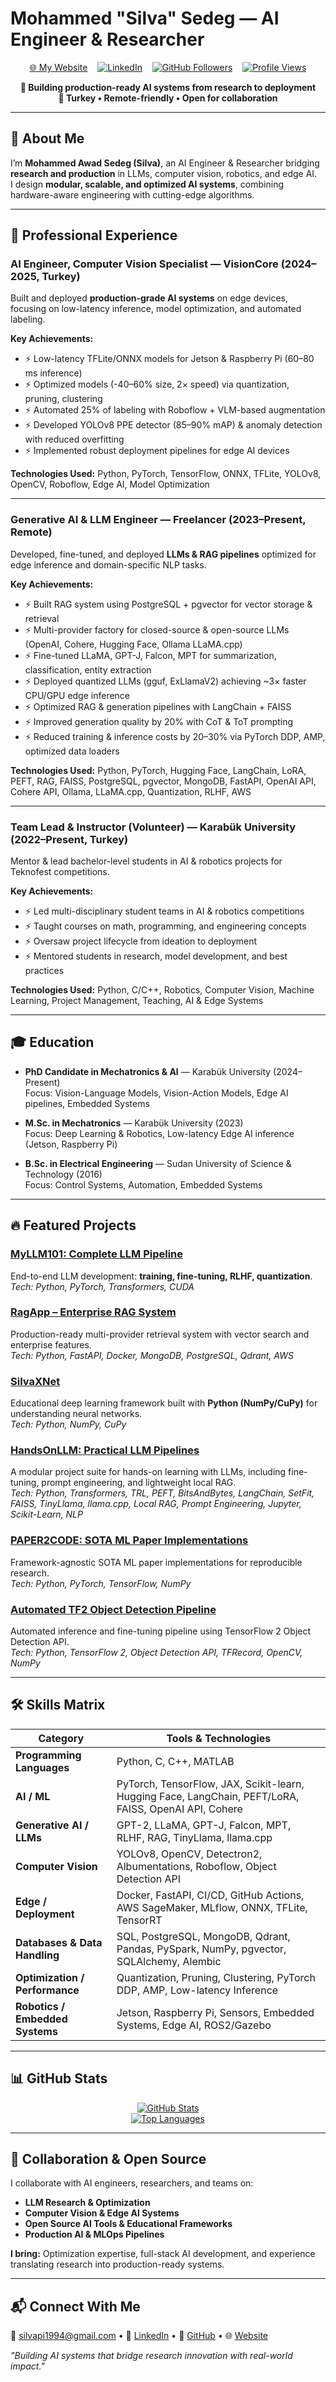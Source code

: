 # Mohammed "Silva" Sedeg — AI Engineer & Researcher

<div align="center">

[🌐 My Website](https://silvaxxx1.github.io/MyWebsite/) &nbsp;&nbsp;
[![LinkedIn](https://img.shields.io/badge/LinkedIn-0077B5?logo=linkedin&logoColor=white)](https://www.linkedin.com/in/mohammed-sedeg-67444b307/) &nbsp;&nbsp;
[![GitHub Followers](https://img.shields.io/github/followers/silvaxxx1?style=social)](https://github.com/silvaxxx1) &nbsp;&nbsp;
[![Profile Views](https://komarev.com/ghpvc/?username=silvaxxx1&label=Profile+Views&color=blueviolet)](https://github.com/silvaxxx1)

<p>
<strong>🚀 Building production-ready AI systems from research to deployment</strong><br>
<strong>📍 Turkey • Remote-friendly • Open for collaboration</strong>
</p>

</div>

---

## 👋 About Me

I’m **Mohammed Awad Sedeg (Silva)**, an AI Engineer & Researcher bridging **research and production** in LLMs, computer vision, robotics, and edge AI.  
I design **modular, scalable, and optimized AI systems**, combining hardware-aware engineering with cutting-edge algorithms.  

---

## 💼 Professional Experience

### AI Engineer, Computer Vision Specialist — VisionCore (2024–2025, Turkey)
Built and deployed **production-grade AI systems** on edge devices, focusing on low-latency inference, model optimization, and automated labeling.

**Key Achievements:**
- ⚡ Low-latency TFLite/ONNX models for Jetson & Raspberry Pi (60–80 ms inference)  
- ⚡ Optimized models (-40–60% size, 2× speed) via quantization, pruning, clustering  
- ⚡ Automated 25% of labeling with Roboflow + VLM-based augmentation  
- ⚡ Developed YOLOv8 PPE detector (85–90% mAP) & anomaly detection with reduced overfitting  
- ⚡ Implemented robust deployment pipelines for edge AI devices  

**Technologies Used:** Python, PyTorch, TensorFlow, ONNX, TFLite, YOLOv8, OpenCV, Roboflow, Edge AI, Model Optimization

---

### Generative AI & LLM Engineer — Freelancer (2023–Present, Remote)
Developed, fine-tuned, and deployed **LLMs & RAG pipelines** optimized for edge inference and domain-specific NLP tasks.

**Key Achievements:**
- ⚡ Built RAG system using PostgreSQL + pgvector for vector storage & retrieval  
- ⚡ Multi-provider factory for closed-source & open-source LLMs (OpenAI, Cohere, Hugging Face, Ollama LLaMA.cpp)  
- ⚡ Fine-tuned LLaMA, GPT-J, Falcon, MPT for summarization, classification, entity extraction  
- ⚡ Deployed quantized LLMs (gguf, ExLlamaV2) achieving ~3× faster CPU/GPU edge inference  
- ⚡ Optimized RAG & generation pipelines with LangChain + FAISS  
- ⚡ Improved generation quality by 20% with CoT & ToT prompting  
- ⚡ Reduced training & inference costs by 20–30% via PyTorch DDP, AMP, optimized data loaders  

**Technologies Used:** Python, PyTorch, Hugging Face, LangChain, LoRA, PEFT, RAG, FAISS, PostgreSQL, pgvector, MongoDB, FastAPI, OpenAI API, Cohere API, Ollama, LLaMA.cpp, Quantization, RLHF, AWS

---

### Team Lead & Instructor (Volunteer) — Karabük University (2022–Present, Turkey)
Mentor & lead bachelor-level students in AI & robotics projects for Teknofest competitions.

**Key Achievements:**
- ⚡ Led multi-disciplinary student teams in AI & robotics competitions  
- ⚡ Taught courses on math, programming, and engineering concepts  
- ⚡ Oversaw project lifecycle from ideation to deployment  
- ⚡ Mentored students in research, model development, and best practices  

**Technologies Used:** Python, C/C++, Robotics, Computer Vision, Machine Learning, Project Management, Teaching, AI & Edge Systems

---

## 🎓 Education

- **PhD Candidate in Mechatronics & AI** — Karabük University (2024–Present)  
  Focus: Vision-Language Models, Vision-Action Models, Edge AI pipelines, Embedded Systems  

- **M.Sc. in Mechatronics** — Karabük University (2023)  
  Focus: Deep Learning & Robotics, Low-latency Edge AI inference (Jetson, Raspberry Pi)  

- **B.Sc. in Electrical Engineering** — Sudan University of Science & Technology (2016)  
  Focus: Control Systems, Automation, Embedded Systems  

---

## 🔥 Featured Projects

### [**MyLLM101: Complete LLM Pipeline**](https://github.com/silvaxxx1/MyLLM101)

End-to-end LLM development: **training, fine-tuning, RLHF, quantization**.  
*Tech: Python, PyTorch, Transformers, CUDA*

### [**RagApp – Enterprise RAG System**](https://github.com/silvaxxx1/RagApp)

Production-ready multi-provider retrieval system with vector search and enterprise features.  
*Tech: Python, FastAPI, Docker, MongoDB, PostgreSQL, Qdrant, AWS*

### [**SilvaXNet**](https://github.com/silvaxxx1/SilvaNet)

Educational deep learning framework built with **Python (NumPy/CuPy)** for understanding neural networks.  
*Tech: Python, NumPy, CuPy*

### [**HandsOnLLM: Practical LLM Pipelines**](https://github.com/silvaxxx1/HandsOnLLMs)

A modular project suite for hands-on learning with LLMs, including fine-tuning, prompt engineering, and lightweight local RAG.  
*Tech: Python, Transformers, TRL, PEFT, BitsAndBytes, LangChain, SetFit, FAISS, TinyLlama, llama.cpp, Local RAG, Prompt Engineering, Jupyter, Scikit-Learn, NLP*

### [**PAPER2CODE: SOTA ML Paper Implementations**](https://github.com/silvaxxx1/PAPER2CODE)

Framework-agnostic SOTA ML paper implementations for reproducible research.  
*Tech: Python, PyTorch, TensorFlow, NumPy*

### [**Automated TF2 Object Detection Pipeline**](https://github.com/silvaxxx1/Automated-Pipeline-for-Inference-and-Fine-Tuning-Using-TensorFlow-2-Object-Detection-API)

Automated inference and fine-tuning pipeline using TensorFlow 2 Object Detection API.  
*Tech: Python, TensorFlow 2, Object Detection API, TFRecord, OpenCV, NumPy*

---

## 🛠️ Skills Matrix

| Category | Tools & Technologies |
|----------|--------------------|
| **Programming Languages** | Python, C, C++, MATLAB |
| **AI / ML** | PyTorch, TensorFlow, JAX, Scikit-learn, Hugging Face, LangChain, PEFT/LoRA, FAISS, OpenAI API, Cohere |
| **Generative AI / LLMs** | GPT-2, LLaMA, GPT-J, Falcon, MPT, RLHF, RAG, TinyLlama, llama.cpp |
| **Computer Vision** | YOLOv8, OpenCV, Detectron2, Albumentations, Roboflow, Object Detection API |
| **Edge / Deployment** | Docker, FastAPI, CI/CD, GitHub Actions, AWS SageMaker, MLflow, ONNX, TFLite, TensorRT |
| **Databases & Data Handling** | SQL, PostgreSQL, MongoDB, Qdrant, Pandas, PySpark, NumPy, pgvector, SQLAlchemy, Alembic |
| **Optimization / Performance** | Quantization, Pruning, Clustering, PyTorch DDP, AMP, Low-latency Inference |
| **Robotics / Embedded Systems** | Jetson, Raspberry Pi, Sensors, Embedded Systems, Edge AI, ROS2/Gazebo|

---

## 📊 GitHub Stats

<div align="center">

[![GitHub Stats](https://github-readme-stats.vercel.app/api?username=silvaxxx1&show_icons=true&theme=dark&hide_border=true&count_private=true)](https://github.com/anuraghazra/github-readme-stats)  
[![Top Languages](https://github-readme-stats.vercel.app/api/top-langs/?username=silvaxxx1&layout=compact&theme=dark&hide_border=true)](https://github.com/anuraghazra/github-readme-stats)  

</div>

---

## 🤝 Collaboration & Open Source

I collaborate with AI engineers, researchers, and teams on:

- **LLM Research & Optimization**  
- **Computer Vision & Edge AI Systems**  
- **Open Source AI Tools & Educational Frameworks**  
- **Production AI & MLOps Pipelines**

**I bring:** Optimization expertise, full-stack AI development, and experience translating research into production-ready systems.

---

## 📬 Connect With Me

📧 [silvapi1994@gmail.com](mailto:silvapi1994@gmail.com) • 💼 [LinkedIn](https://www.linkedin.com/in/mohammed-sedeg-67444b307/) • 🌟 [GitHub](https://github.com/silvaxxx1) • 🌐 [Website](https://silvaxxx1.github.io/MyWebsite/)

*"Building AI systems that bridge research innovation with real-world impact."*
